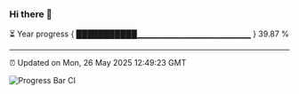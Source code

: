 ### Hi there 👋

⏳ Year progress { ███████████▁▁▁▁▁▁▁▁▁▁▁▁▁▁▁▁▁▁▁ } 39.87 %

---

⏰ Updated on Mon, 26 May 2025 12:49:23 GMT

![Progress Bar CI](https://github.com/ZhaoGui/ZhaoGui/workflows/Progress%20Bar%20CI/badge.svg)
